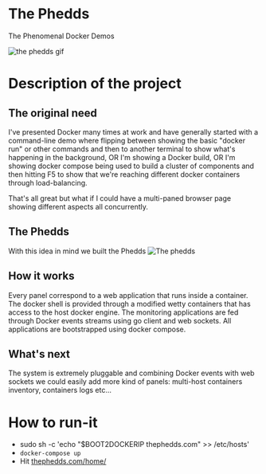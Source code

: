 # The Phedds
The Phenomenal Docker Demos

![the phedds gif](http://i.imgur.com/70XJ97C.gifv)

# Description of the project

## The original need 
I've presented Docker many times at work and have generally started with a command-line demo where flipping between showing the basic "docker run" or other commands and then to another terminal to show what's happening in the background, OR I'm showing a Docker build, OR I'm showing docker compose being used to build a cluster of components and then hitting F5 to show that we're reaching different docker containers through load-balancing.

That's all great but what if I could have a multi-paned browser page showing different aspects all concurrently.

## The Phedds
With this idea in mind we built the Phedds
![The phedds](http://i.imgur.com/0TtrBns.png)

## How it works
Every panel correspond to a web application that runs inside a container.
The docker shell is provided through a modified wetty containers that has access to the host docker engine.
The monitoring applications are fed through Docker events streams using go client and web sockets.
All applications are bootstrapped using docker compose.

## What's next
The system is extremely pluggable and combining Docker events with web sockets we could easily add more kind of panels: multi-host containers inventory, containers logs etc...

# How to run-it

* sudo sh -c 'echo "$BOOT2DOCKERIP thephedds.com" >> /etc/hosts'
* ```docker-compose up```
* Hit [thephedds.com/home/](http://thephedds.com/home/)


